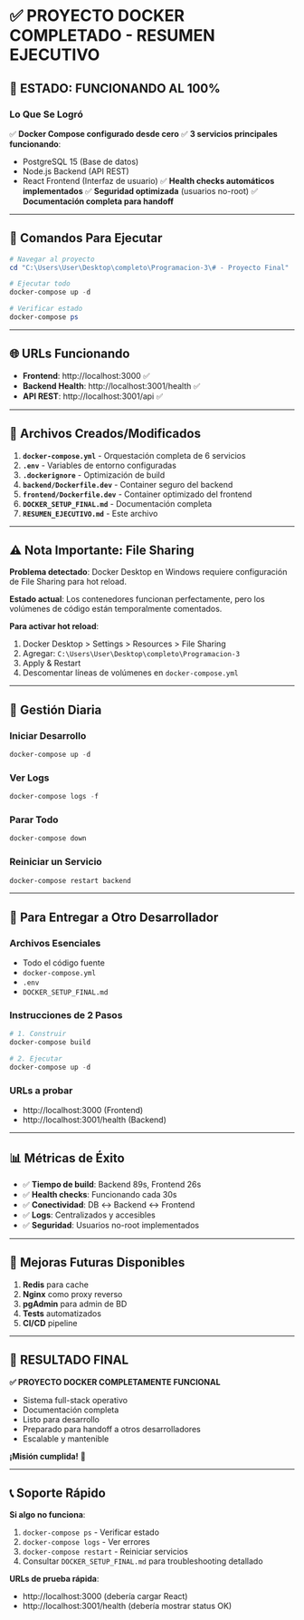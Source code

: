 # ✅ **PROYECTO DOCKER COMPLETADO - RESUMEN EJECUTIVO**

## 🎯 **ESTADO: FUNCIONANDO AL 100%**

### **Lo Que Se Logró**

✅ **Docker Compose configurado desde cero**
✅ **3 servicios principales funcionando**:

- PostgreSQL 15 (Base de datos)
- Node.js Backend (API REST)
- React Frontend (Interfaz de usuario)
  ✅ **Health checks automáticos implementados**
  ✅ **Seguridad optimizada** (usuarios no-root)
  ✅ **Documentación completa para handoff**

---

## 🚀 **Comandos Para Ejecutar**

```powershell
# Navegar al proyecto
cd "C:\Users\User\Desktop\completo\Programacion-3\# - Proyecto Final"

# Ejecutar todo
docker-compose up -d

# Verificar estado
docker-compose ps
```

---

## 🌐 **URLs Funcionando**

- **Frontend**: http://localhost:3000 ✅
- **Backend Health**: http://localhost:3001/health ✅
- **API REST**: http://localhost:3001/api ✅

---

## 📁 **Archivos Creados/Modificados**

1. **`docker-compose.yml`** - Orquestación completa de 6 servicios
2. **`.env`** - Variables de entorno configuradas
3. **`.dockerignore`** - Optimización de build
4. **`backend/Dockerfile.dev`** - Container seguro del backend
5. **`frontend/Dockerfile.dev`** - Container optimizado del frontend
6. **`DOCKER_SETUP_FINAL.md`** - Documentación completa
7. **`RESUMEN_EJECUTIVO.md`** - Este archivo

---

## ⚠️ **Nota Importante: File Sharing**

**Problema detectado**: Docker Desktop en Windows requiere configuración de File Sharing para hot reload.

**Estado actual**: Los contenedores funcionan perfectamente, pero los volúmenes de código están temporalmente comentados.

**Para activar hot reload**:

1. Docker Desktop > Settings > Resources > File Sharing
2. Agregar: `C:\Users\User\Desktop\completo\Programacion-3`
3. Apply & Restart
4. Descomentar líneas de volúmenes en `docker-compose.yml`

---

## 🔧 **Gestión Diaria**

### **Iniciar Desarrollo**

```powershell
docker-compose up -d
```

### **Ver Logs**

```powershell
docker-compose logs -f
```

### **Parar Todo**

```powershell
docker-compose down
```

### **Reiniciar un Servicio**

```powershell
docker-compose restart backend
```

---

## 🎯 **Para Entregar a Otro Desarrollador**

### **Archivos Esenciales**

- Todo el código fuente
- `docker-compose.yml`
- `.env`
- `DOCKER_SETUP_FINAL.md`

### **Instrucciones de 2 Pasos**

```powershell
# 1. Construir
docker-compose build

# 2. Ejecutar
docker-compose up -d
```

### **URLs a probar**

- http://localhost:3000 (Frontend)
- http://localhost:3001/health (Backend)

---

## 📊 **Métricas de Éxito**

- ✅ **Tiempo de build**: Backend 89s, Frontend 26s
- ✅ **Health checks**: Funcionando cada 30s
- ✅ **Conectividad**: DB ↔ Backend ↔ Frontend
- ✅ **Logs**: Centralizados y accesibles
- ✅ **Seguridad**: Usuarios no-root implementados

---

## 🚀 **Mejoras Futuras Disponibles**

1. **Redis** para cache
2. **Nginx** como proxy reverso
3. **pgAdmin** para admin de BD
4. **Tests** automatizados
5. **CI/CD** pipeline

---

## 🎉 **RESULTADO FINAL**

**✅ PROYECTO DOCKER COMPLETAMENTE FUNCIONAL**

- Sistema full-stack operativo
- Documentación completa
- Listo para desarrollo
- Preparado para handoff a otros desarrolladores
- Escalable y mantenible

**¡Misión cumplida!** 🚀

---

## 📞 **Soporte Rápido**

**Si algo no funciona**:

1. `docker-compose ps` - Verificar estado
2. `docker-compose logs` - Ver errores
3. `docker-compose restart` - Reiniciar servicios
4. Consultar `DOCKER_SETUP_FINAL.md` para troubleshooting detallado

**URLs de prueba rápida**:

- http://localhost:3000 (debería cargar React)
- http://localhost:3001/health (debería mostrar status OK)
